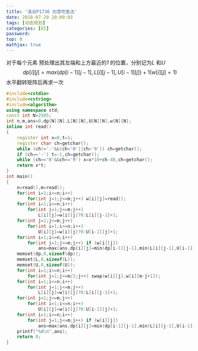 ```yaml
---
title: '洛谷P1736 创意吃鱼法'
date: 2018-07-20 20:09:03
tags: [动态规划]
categories: [OI]
password:
top: 0
mathjax: true
---
```

对于每个元素
预处理出其左端和上方最近的*1* 的位置，分别记为*L* 和*U* 
$$
dp\left [i  \right ]\left [j \right ]=max\left (dp\left [i-1 \right ]\left [ j-1 \right ],L\left [i \right ]\left [ j-1 \right ],U\left [i-1 \right ]\left [j \right ] \right )+1 \left ( w\left [i \right ]\left [j \right ]=1\right)
$$
水平翻转矩阵后再求一次
<!--more-->
```c++
#include<cstdio>
#include<cstring>
#include<algorithm>
using namespace std;
const int N=2505;
int n,m,ans=0,dp[N][N],L[N][N],U[N][N],w[N][N];
inline int read()
{
    register int x=0,t=1;
    register char ch=getchar();
    while (ch!='-'&&(ch<'0'||ch>'9')) ch=getchar();
    if (ch=='-') t=-1,ch=getchar();
    while (ch>='0'&&ch<='9') x=x*10+ch-48,ch=getchar();
    return x*t;
}
int main()
{
    n=read(),m=read();
    for(int i=1;i<=n;i++)
        for(int j=1;j<=m;j++) w[i][j]=read();
    for(int i=1;i<=n;i++)
        for(int j=1;j<=m;j++)
            L[i][j]=w[i][j]?0:L[i][j-1]+1;
    for(int j=1;j<=m;j++)
        for(int i=1;i<=n;i++)
            U[i][j]=w[i][j]?0:U[i-1][j]+1;
    for(int i=1;i<=n;i++)
        for(int j=1;j<=m;j++) if (w[i][j])
            ans=max(ans,dp[i][j]=min(dp[i-1][j-1],min(L[i][j-1],U[i-1][j]))+1);
    memset(dp,0,sizeof(dp));
    memset(L,0,sizeof(L));
    memset(U,0,sizeof(U));
    for(int i=1;i<=n;i++)
        for(int j=1;j<=m/2;j++) swap(w[i][j],w[i][m-j+1]);
    for(int i=1;i<=n;i++)
        for(int j=1;j<=m;j++)
            L[i][j]=w[i][j]?0:L[i][j-1]+1;
    for(int j=1;j<=m;j++)
        for(int i=1;i<=n;i++)
            U[i][j]=w[i][j]?0:U[i-1][j]+1;
    for(int i=1;i<=n;i++)
        for(int j=1;j<=m;j++) if (w[i][j])
            ans=max(ans,dp[i][j]=min(dp[i-1][j-1],min(L[i][j-1],U[i-1][j]))+1);
    printf("%d\n",ans);
    return 0;
}
```

